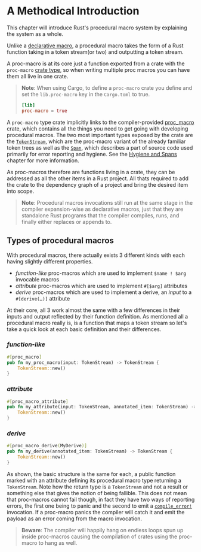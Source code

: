 # A Methodical Introduction

This chapter will introduce Rust's procedural macro system by explaining the system as a whole.

Unlike a [declarative macro](../decl-macros.md), a procedural macro takes the form of a Rust function taking in a token stream(or two) and outputting a token stream.

A proc-macro is at its core just a function exported from a crate with the `proc-macro` [crate type](https://doc.rust-lang.org/reference/linkage.html), so when writing multiple proc macros you can have them all live in one crate.

> **Note**: When using Cargo, to define a `proc-macro` crate you define and set the `lib.proc-macro` key in the `Cargo.toml` to true.
> ```toml
> [lib]
> proc-macro = true
> ```

A `proc-macro` type crate implicitly links to the compiler-provided [proc_macro](https://doc.rust-lang.org/proc_macro/index.html) crate, which contains all the things you need to get going with developing procedural macros.
The two most important types exposed by the crate are the [`TokenStream`](https://doc.rust-lang.org/proc_macro/struct.TokenStream.html), which are the proc-macro variant of the already familiar token trees as well as the [`Span`](https://doc.rust-lang.org/proc_macro/struct.Span.html), which describes a part of source code used primarily for error reporting and hygiene. See the [Hygiene and Spans](./hygiene.md) chapter for more information.

As proc-macros therefore are functions living in a crate, they can be addressed as all the other items in a Rust project.
All thats required to add the crate to the dependency graph of a project and bring the desired item into scope.

> **Note**: Procedural macros invocations still run at the same stage in the compiler expansion-wise as declarative macros, just that they are standalone Rust programs that the compiler compiles, runs, and finally either replaces or appends to.


## Types of procedural macros

With procedural macros, there actually exists 3 different kinds with each having slightly different properties.
- *function-like* proc-macros which are used to implement `$name ! $arg` invocable macros
- *attribute* proc-macros which are used to implement `#[$arg]` attributes
- *derive* proc-macros which are used to implement a derive, an *input* to a `#[derive(…)]` attribute

At their core, all 3 work almost the same with a few differences in their inputs and output reflected by their function definition.
As mentioned all a procedural macro really is, is a function that maps a token stream so let's take a quick look at each basic definition and their differences.

### *function-like*
```rs
#[proc_macro]
pub fn my_proc_macro(input: TokenStream) -> TokenStream {
    TokenStream::new()
}
```

### *attribute*
```rs
#[proc_macro_attribute]
pub fn my_attribute(input: TokenStream, annotated_item: TokenStream) -> TokenStream {
    TokenStream::new()
}
```

### *derive*
```rs
#[proc_macro_derive(MyDerive)]
pub fn my_derive(annotated_item: TokenStream) -> TokenStream {
    TokenStream::new()
}
```

As shown, the basic structure is the same for each, a public function marked with an attribute defining its procedural macro type returning a `TokenStream`.
Note how the return type is a `TokenStream` and not a result or something else that gives the notion of being fallible.
This does not mean that proc-macros cannot fail though, in fact they have two ways of reporting errors, the first one being to panic and the second to emit a [`compile_error!`](https://doc.rust-lang.org/std/macro.compile_error.html) invocation.
If a proc-macro panics the compiler will catch it and emit the payload as an error coming from the macro invocation.

> **Beware**: The compiler will happily hang on endless loops spun up inside proc-macros causing the compilation of crates using the proc-macro to hang as well.
